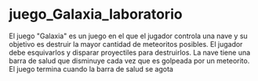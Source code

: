 # juego_Galaxia_laboratorio
El juego "Galaxia" es un juego en el que el jugador controla una nave y su objetivo es destruir la mayor cantidad de meteoritos posibles. El jugador debe esquivarlos y disparar proyectiles para destruirlos. La nave tiene una barra de salud que disminuye cada vez que es golpeada por un meteorito. El juego termina cuando la barra de salud se agota
